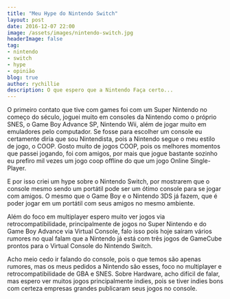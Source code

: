 ```yaml
---
title: "Meu Hype do Nintendo Switch"
layout: post
date: 2016-12-07 22:00
image: /assets/images/nintendo-switch.jpg
headerImage: false
tag:
- nintendo
- switch
- hype
- opinião
blog: true
author: rychillie
description: O que espero que a Nintendo Faça certo...
---
```

<script async src="//pagead2.googlesyndication.com/pagead/js/adsbygoogle.js"></script>
<!-- Final_texto_okgnow -->
<ins class="adsbygoogle"
     style="display:block"
     data-ad-client="ca-pub-7837358846130941"
     data-ad-slot="9265933715"
     data-ad-format="auto"></ins>
<script>
(adsbygoogle = window.adsbygoogle || []).push({});
</script>

O primeiro contato que tive com games foi com um Super Nintendo no começo do século, joguei muito em consoles da Nintendo como o próprio SNES, o Game Boy Advance SP, Nintendo Wii, além de jogar muito em emuladores pelo computador. Se fosse para escolher um console eu certamente diria que sou Nintendista, pois a Nintendo segue o meu estilo de jogo, o COOP. Gosto muito de jogos COOP, pois os melhores momentos que passei jogando, foi com amigos, por mais que jogue bastante sozinho eu prefiro mil vezes um jogo coop offline do que um jogo Online Single-Player.

E por isso criei um hype sobre o Nintendo Switch, por mostrarem que o console mesmo sendo um portátil pode ser um ótimo console para se jogar com amigos. O mesmo que o Game Boy e o Nintendo 3DS já fazem, que é poder jogar em um portátil com seus amigos no mesmo ambiente.

Além do foco em multiplayer espero muito ver jogos via retrocompatibilidade, principalmente de jogos no Super Nintendo e do Game Boy Advance via Virtual Console, falo isso pois hoje saíram vários rumores no qual falam que a Nintendo já está com três jogos de GameCube prontos para o Virtual Console do Nintendo Switch.

Acho meio cedo ir falando do console, pois o que temos são apenas rumores, mas os meus pedidos a Nintendo são esses, foco no multiplayer e retrocompatibilidade de GBA e SNES. Sobre Hardware, acho difícil de falar, mas espero ver muitos jogos principalmente indies, pois se tiver indies bons com certeza empresas grandes publicaram seus jogos no console.
